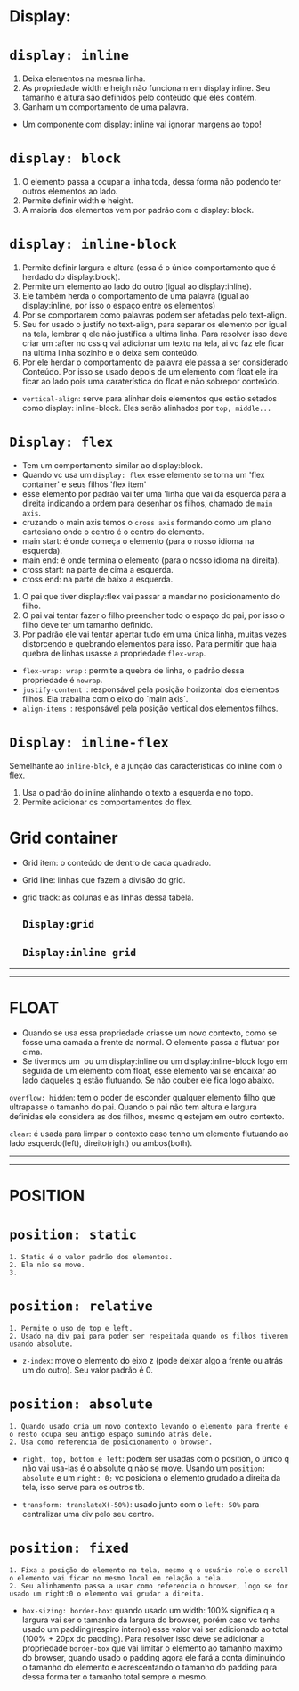 # Display:

# `display: inline`

1. Deixa elementos na mesma linha. 
2. As propriedade width e heigh não funcionam em display inline. Seu tamanho e altura são definidos pelo conteúdo que eles contém.
3. Ganham um comportamento de uma palavra. 

- Um componente com display: inline vai ignorar margens ao topo!


# `display: block`

1. O elemento passa a ocupar a linha toda, dessa forma não podendo ter outros elementos ao lado.
2. Permite definir width e height.
3. A maioria dos elementos vem por padrão com o display: block.

# `display: inline-block`


1. Permite definir largura e altura (essa é o único comportamento que é herdado do display:block).
2. Permite um elemento ao lado do outro (igual ao display:inline).
3. Ele também herda o comportamento de uma palavra (igual ao display:inline, por isso o espaço entre os elementos)
4. Por se comportarem como palavras podem ser afetadas pelo text-align.
5. Seu for usado o justify no text-align, para separar os elemento por igual na tela, lembrar q ele não justifica a ultima linha. Para resolver isso deve criar um :after no css q vai adicionar um texto na tela, ai vc faz ele ficar na ultima linha sozinho e o deixa sem conteúdo.
6. Por ele herdar o comportamento de palavra ele passa a ser considerado Conteúdo. Por isso se usado depois de um elemento com float ele ira ficar ao lado pois uma caraterística do float e não sobrepor conteúdo.

- `vertical-align`: serve para alinhar dois elementos que estão setados como display: inline-block. Eles serão alinhados por `top, middle...`
  
# `Display: flex`

- Tem um comportamento similar ao display:block.
- Quando vc usa um `display: flex` esse elemento se torna um 'flex container' e seus filhos 'flex item'
- esse elemento por padrão vai ter uma 'linha que vai da esquerda para a direita indicando a ordem para desenhar os filhos, chamado de `main axis`.
- cruzando o main axis temos o `cross axis` formando como um plano cartesiano onde o centro é o centro do elemento.
- main start: é onde começa o elemento (para o nosso idioma na esquerda).
- main end: é onde termina o elemento (para o nosso idioma na direita).
- cross start: na parte de cima a esquerda.
- cross end: na parte de baixo a esquerda.

1. O pai que tiver display:flex vai passar a mandar no posicionamento do filho.
2. O pai vai tentar fazer o filho preencher todo o espaço do pai, por isso o filho deve ter um tamanho definido.
3. Por padrão ele vai tentar apertar tudo em uma única linha, muitas vezes distorcendo e quebrando elementos para isso. Para permitir que haja quebra de linhas usasse a propriedade `flex-wrap`.

- `flex-wrap: wrap` : permite a quebra de linha, o padrão dessa propriedade é `nowrap`.
- `justify-content `: responsável pela posição horizontal dos elementos filhos. Ela trabalha com o eixo do ´main axis´.
- `align-items `: responsável pela posição vertical dos elementos filhos.

# `Display: inline-flex`

Semelhante ao `inline-blck`, é a junção das características do inline com o flex.

1. Usa o padrão do inline alinhando o texto a esquerda e no topo.
2. Permite adicionar os comportamentos do flex.

# Grid container
- Grid item: o conteúdo de dentro de cada quadrado.
- Grid line: linhas que fazem a divisão do grid.
- grid track: as colunas e as linhas dessa tabela.

    ## `Display:grid`

    ## `Display:inline grid`





-------------------------
-------------------------

# FLOAT

- Quando se usa essa propriedade criasse um novo contexto, como se fosse uma camada a frente da normal. O elemento passa a flutuar por cima.
- Se tivermos um <img> ou um display:inline ou um display:inline-block logo em seguida de um elemento com float, esse elemento vai se encaixar ao lado daqueles q estão flutuando. Se não couber ele fica logo abaixo.


`overflow: hidden`: tem o poder de esconder qualquer elemento filho que ultrapasse o tamanho do pai. Quando o pai não tem altura e largura definidas ele considera as dos filhos, mesmo q estejam em outro contexto.


`clear`: é usada para limpar o contexto caso tenho um elemento flutuando ao lado esquerdo(left), direito(right) ou ambos(both).

---------------------------
---------------------------

# POSITION

# `position: static`
    1. Static é o valor padrão dos elementos.
    2. Ela não se move.
    3. 


# `position: relative`
    1. Permite o uso de top e left.
    2. Usado na div pai para poder ser respeitada quando os filhos tiverem usando absolute. 


- `z-index`: move o elemento do eixo z (pode deixar algo a frente ou atrás um do outro). Seu valor padrão é 0. 

# `position: absolute`
    1. Quando usado cria um novo contexto levando o elemento para frente e o resto ocupa seu antigo espaço sumindo atrás dele.
    2. Usa como referencia de posicionamento o browser.


- `right, top, bottom e left`: podem ser usadas com o position, o único q não vai usa-las é o absolute q não se move. Usando um `position: absolute` e um `right: 0;` vc posiciona o elemento grudado a direita da tela, isso serve para os outros tb.

- `transform: translateX(-50%)`: usado junto com o `left: 50%` para centralizar uma div pelo seu centro.

# `position: fixed`
    1. Fixa a posição do elemento na tela, mesmo q o usuário role o scroll o elemento vai ficar no mesmo local em relação a tela.
    2. Seu alinhamento passa a usar como referencia o browser, logo se for usado um right:0 o elemento vai grudar a direita.


- `box-sizing: border-box`: quando usado um width: 100% significa q a largura vai ser o tamanho da largura do browser, porém caso vc tenha usado um padding(respiro interno) esse valor vai ser adicionado ao total (100% + 20px do padding). Para resolver isso deve se adicionar a propriedade `border-box` que vai limitar o elemento ao tamanho máximo do browser, quando usado o padding agora ele fará a conta diminuindo o tamanho do elemento e acrescentando o tamanho do padding para dessa forma ter o tamanho total sempre o mesmo.